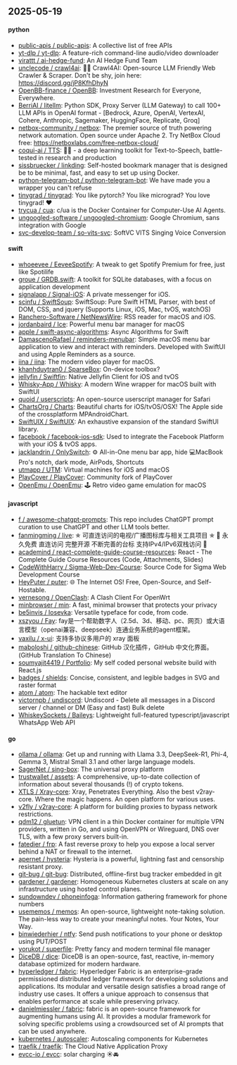 ## 2025-05-19

#### python
* [public-apis / public-apis](https://github.com/public-apis/public-apis): A collective list of free APIs
* [yt-dlp / yt-dlp](https://github.com/yt-dlp/yt-dlp): A feature-rich command-line audio/video downloader
* [virattt / ai-hedge-fund](https://github.com/virattt/ai-hedge-fund): An AI Hedge Fund Team
* [unclecode / crawl4ai](https://github.com/unclecode/crawl4ai): 🚀🤖 Crawl4AI: Open-source LLM Friendly Web Crawler & Scraper. Don't be shy, join here: https://discord.gg/jP8KfhDhyN
* [OpenBB-finance / OpenBB](https://github.com/OpenBB-finance/OpenBB): Investment Research for Everyone, Everywhere.
* [BerriAI / litellm](https://github.com/BerriAI/litellm): Python SDK, Proxy Server (LLM Gateway) to call 100+ LLM APIs in OpenAI format - [Bedrock, Azure, OpenAI, VertexAI, Cohere, Anthropic, Sagemaker, HuggingFace, Replicate, Groq]
* [netbox-community / netbox](https://github.com/netbox-community/netbox): The premier source of truth powering network automation. Open source under Apache 2. Try NetBox Cloud free: https://netboxlabs.com/free-netbox-cloud/
* [coqui-ai / TTS](https://github.com/coqui-ai/TTS): 🐸💬 - a deep learning toolkit for Text-to-Speech, battle-tested in research and production
* [sissbruecker / linkding](https://github.com/sissbruecker/linkding): Self-hosted bookmark manager that is designed be to be minimal, fast, and easy to set up using Docker.
* [python-telegram-bot / python-telegram-bot](https://github.com/python-telegram-bot/python-telegram-bot): We have made you a wrapper you can't refuse
* [tinygrad / tinygrad](https://github.com/tinygrad/tinygrad): You like pytorch? You like micrograd? You love tinygrad! ❤️
* [trycua / cua](https://github.com/trycua/cua): c/ua is the Docker Container for Computer-Use AI Agents.
* [ungoogled-software / ungoogled-chromium](https://github.com/ungoogled-software/ungoogled-chromium): Google Chromium, sans integration with Google
* [svc-develop-team / so-vits-svc](https://github.com/svc-develop-team/so-vits-svc): SoftVC VITS Singing Voice Conversion

#### swift
* [whoeevee / EeveeSpotify](https://github.com/whoeevee/EeveeSpotify): A tweak to get Spotify Premium for free, just like Spotilife
* [groue / GRDB.swift](https://github.com/groue/GRDB.swift): A toolkit for SQLite databases, with a focus on application development
* [signalapp / Signal-iOS](https://github.com/signalapp/Signal-iOS): A private messenger for iOS.
* [scinfu / SwiftSoup](https://github.com/scinfu/SwiftSoup): SwiftSoup: Pure Swift HTML Parser, with best of DOM, CSS, and jquery (Supports Linux, iOS, Mac, tvOS, watchOS)
* [Ranchero-Software / NetNewsWire](https://github.com/Ranchero-Software/NetNewsWire): RSS reader for macOS and iOS.
* [jordanbaird / Ice](https://github.com/jordanbaird/Ice): Powerful menu bar manager for macOS
* [apple / swift-async-algorithms](https://github.com/apple/swift-async-algorithms): Async Algorithms for Swift
* [DamascenoRafael / reminders-menubar](https://github.com/DamascenoRafael/reminders-menubar): Simple macOS menu bar application to view and interact with reminders. Developed with SwiftUI and using Apple Reminders as a source.
* [iina / iina](https://github.com/iina/iina): The modern video player for macOS.
* [khanhduytran0 / SparseBox](https://github.com/khanhduytran0/SparseBox): On-device toolbox?
* [jellyfin / Swiftfin](https://github.com/jellyfin/Swiftfin): Native Jellyfin Client for iOS and tvOS
* [Whisky-App / Whisky](https://github.com/Whisky-App/Whisky): A modern Wine wrapper for macOS built with SwiftUI
* [quoid / userscripts](https://github.com/quoid/userscripts): An open-source userscript manager for Safari
* [ChartsOrg / Charts](https://github.com/ChartsOrg/Charts): Beautiful charts for iOS/tvOS/OSX! The Apple side of the crossplatform MPAndroidChart.
* [SwiftUIX / SwiftUIX](https://github.com/SwiftUIX/SwiftUIX): An exhaustive expansion of the standard SwiftUI library.
* [facebook / facebook-ios-sdk](https://github.com/facebook/facebook-ios-sdk): Used to integrate the Facebook Platform with your iOS & tvOS apps.
* [jacklandrin / OnlySwitch](https://github.com/jacklandrin/OnlySwitch): ⚙️ All-in-One menu bar app, hide 💻MacBook Pro's notch, dark mode, AirPods, Shortcuts
* [utmapp / UTM](https://github.com/utmapp/UTM): Virtual machines for iOS and macOS
* [PlayCover / PlayCover](https://github.com/PlayCover/PlayCover): Community fork of PlayCover
* [OpenEmu / OpenEmu](https://github.com/OpenEmu/OpenEmu): 🕹 Retro video game emulation for macOS

#### javascript
* [f / awesome-chatgpt-prompts](https://github.com/f/awesome-chatgpt-prompts): This repo includes ChatGPT prompt curation to use ChatGPT and other LLM tools better.
* [fanmingming / live](https://github.com/fanmingming/live): ✯ 可直连访问的电视/广播图标库与相关工具项目 ✯ 🔕 永久免费 直连访问 完整开源 不断完善的台标 支持IPv4/IPv6双栈访问 🔕
* [academind / react-complete-guide-course-resources](https://github.com/academind/react-complete-guide-course-resources): React - The Complete Guide Course Resources (Code, Attachments, Slides)
* [CodeWithHarry / Sigma-Web-Dev-Course](https://github.com/CodeWithHarry/Sigma-Web-Dev-Course): Source Code for Sigma Web Development Course
* [HeyPuter / puter](https://github.com/HeyPuter/puter): 🌐 The Internet OS! Free, Open-Source, and Self-Hostable.
* [vernesong / OpenClash](https://github.com/vernesong/OpenClash): A Clash Client For OpenWrt
* [minbrowser / min](https://github.com/minbrowser/min): A fast, minimal browser that protects your privacy
* [be5invis / Iosevka](https://github.com/be5invis/Iosevka): Versatile typeface for code, from code.
* [xszyou / Fay](https://github.com/xszyou/Fay): fay是一个帮助数字人（2.5d、3d、移动、pc、网页）或大语言模型（openai兼容、deepseek）连通业务系统的agent框架。
* [vaxilu / x-ui](https://github.com/vaxilu/x-ui): 支持多协议多用户的 xray 面板
* [maboloshi / github-chinese](https://github.com/maboloshi/github-chinese): GitHub 汉化插件，GitHub 中文化界面。 (GitHub Translation To Chinese)
* [soumyajit4419 / Portfolio](https://github.com/soumyajit4419/Portfolio): My self coded personal website build with React.js
* [badges / shields](https://github.com/badges/shields): Concise, consistent, and legible badges in SVG and raster format
* [atom / atom](https://github.com/atom/atom): The hackable text editor
* [victornpb / undiscord](https://github.com/victornpb/undiscord): Undiscord - Delete all messages in a Discord server / channel or DM (Easy and fast) Bulk delete
* [WhiskeySockets / Baileys](https://github.com/WhiskeySockets/Baileys): Lightweight full-featured typescript/javascript WhatsApp Web API

#### go
* [ollama / ollama](https://github.com/ollama/ollama): Get up and running with Llama 3.3, DeepSeek-R1, Phi-4, Gemma 3, Mistral Small 3.1 and other large language models.
* [SagerNet / sing-box](https://github.com/SagerNet/sing-box): The universal proxy platform
* [trustwallet / assets](https://github.com/trustwallet/assets): A comprehensive, up-to-date collection of information about several thousands (!) of crypto tokens.
* [XTLS / Xray-core](https://github.com/XTLS/Xray-core): Xray, Penetrates Everything. Also the best v2ray-core. Where the magic happens. An open platform for various uses.
* [v2fly / v2ray-core](https://github.com/v2fly/v2ray-core): A platform for building proxies to bypass network restrictions.
* [qdm12 / gluetun](https://github.com/qdm12/gluetun): VPN client in a thin Docker container for multiple VPN providers, written in Go, and using OpenVPN or Wireguard, DNS over TLS, with a few proxy servers built-in.
* [fatedier / frp](https://github.com/fatedier/frp): A fast reverse proxy to help you expose a local server behind a NAT or firewall to the internet.
* [apernet / hysteria](https://github.com/apernet/hysteria): Hysteria is a powerful, lightning fast and censorship resistant proxy.
* [git-bug / git-bug](https://github.com/git-bug/git-bug): Distributed, offline-first bug tracker embedded in git
* [gardener / gardener](https://github.com/gardener/gardener): Homogeneous Kubernetes clusters at scale on any infrastructure using hosted control planes.
* [sundowndev / phoneinfoga](https://github.com/sundowndev/phoneinfoga): Information gathering framework for phone numbers
* [usememos / memos](https://github.com/usememos/memos): An open-source, lightweight note-taking solution. The pain-less way to create your meaningful notes. Your Notes, Your Way.
* [binwiederhier / ntfy](https://github.com/binwiederhier/ntfy): Send push notifications to your phone or desktop using PUT/POST
* [yorukot / superfile](https://github.com/yorukot/superfile): Pretty fancy and modern terminal file manager
* [DiceDB / dice](https://github.com/DiceDB/dice): DiceDB is an open-source, fast, reactive, in-memory database optimized for modern hardware.
* [hyperledger / fabric](https://github.com/hyperledger/fabric): Hyperledger Fabric is an enterprise-grade permissioned distributed ledger framework for developing solutions and applications. Its modular and versatile design satisfies a broad range of industry use cases. It offers a unique approach to consensus that enables performance at scale while preserving privacy.
* [danielmiessler / fabric](https://github.com/danielmiessler/fabric): fabric is an open-source framework for augmenting humans using AI. It provides a modular framework for solving specific problems using a crowdsourced set of AI prompts that can be used anywhere.
* [kubernetes / autoscaler](https://github.com/kubernetes/autoscaler): Autoscaling components for Kubernetes
* [traefik / traefik](https://github.com/traefik/traefik): The Cloud Native Application Proxy
* [evcc-io / evcc](https://github.com/evcc-io/evcc): solar charging ☀️🚘
